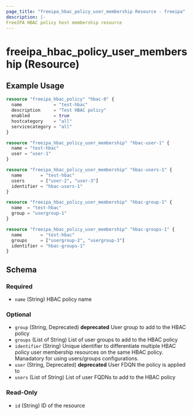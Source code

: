 ```yaml
---
page_title: "freeipa_hbac_policy_user_membership Resource - freeipa"
description: |-
FreeIPA HBAC policy host membership resource
---
```


# freeipa_hbac_policy_user_membership (Resource)



## Example Usage

```terraform
resource "freeipa_hbac_policy" "hbac-0" {
  name            = "test-hbac"
  description     = "Test HBAC policy"
  enabled         = true
  hostcategory    = "all"
  servicecategory = "all"
}

resource "freeipa_hbac_policy_user_membership" "hbac-user-1" {
  name = "test-hbac"
  user = "user-1"
}

resource "freeipa_hbac_policy_user_membership" "hbac-users-1" {
  name       = "test-hbac"
  users      = ["user-2", "user-3"]
  identifier = "hbac-users-1"
}

resource "freeipa_hbac_policy_user_membership" "hbac-group-1" {
  name  = "test-hbac"
  group = "usergroup-1"
}

resource "freeipa_hbac_policy_user_membership" "hbac-groups-1" {
  name       = "test-hbac"
  groups     = ["usergroup-2", "usergroup-3"]
  identifier = "hbac-groups-1"
}
```




<!-- schema generated by tfplugindocs -->
## Schema

### Required

- `name` (String) HBAC policy name

### Optional

- `group` (String, Deprecated) **deprecated** User group to add to the HBAC policy
- `groups` (List of String) List of user groups to add to the HBAC policy
- `identifier` (String) Unique identifier to differentiate multiple HBAC policy user membership resources on the same HBAC policy. Manadatory for using users/groups configurations.
- `user` (String, Deprecated) **deprecated** User FDQN the policy is applied to
- `users` (List of String) List of user FQDNs to add to the HBAC policy

### Read-Only

- `id` (String) ID of the resource
